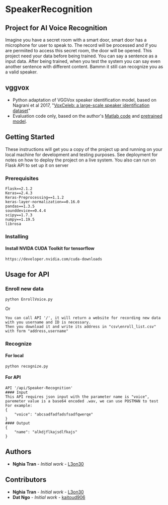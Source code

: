 # SpeakerRecognition

## Project for AI Voice Recognition
Imagine you have a secret room with a smart door, smart door has a microphone for user to speak to. The record will be processed and if you are permiited to access this secret room, the door will be opened. This project need your data before being trained. You can say a sentence as a input data. After being trained, when you test the system you can say even another sentence with different content. Bammn it still can recognize you as a valid speaker.
## vggvox

* Python adaptation of VGGVox speaker identification model, based on Nagrani et al 2017, "[VoxCeleb: a large-scale speaker identification dataset](https://arxiv.org/pdf/1706.08612.pdf)"
* Evaluation code only, based on the author's [Matlab code](https://github.com/a-nagrani/VGGVox/)
and [pretrained model](http://www.robots.ox.ac.uk/~vgg/data/voxceleb/).

## Getting Started

These instructions will get you a copy of the project up and running on your local machine for development and testing purposes. See deployment for notes on how to deploy the project on a live system. You also can run on Flask API to set up it on server

### Prerequisites

```
Flask==2.1.2
Keras==2.4.3
Keras-Preprocessing==1.1.2
keras-layer-normalization==0.16.0
pandas==1.3.5
sounddevice==0.4.4
scipy==1.7.3
numpy==1.19.5
librosa

```
### Installing

#### Install NVIDA CUDA Toolkit for tensorflow
```
https://developer.nvidia.com/cuda-downloads
```

## Usage for API
### Enroll new data
```
python EnrollVoice.py 
```
Or
```
You can call API '/', it will return a website for recording new data with you username and ID is necessary. 
Then you download it and write its address in "csv\enroll_list.csv" with form "address,username"
```
### Recognize 
#### For local
```
python recognize.py
```
#### For API
```
API '/api/Speaker-Recognition'
#### Input
This API requires json input with the parameter name is "voice", paremeter value is a base64 encoded .wav, we can use POSTMAN to test
For example:
{
    "voice": "abcsadfadfadsfsadfqwerqe"
}
#### Output
{
    "name": "alkdjflkajsdlfkajs"
}
```
### 

## Authors

* **Nghia Tran** - *Initial work* - [L3on30](https://github.com/L3on30)
## Contributors
* **Nghia Tran** - *Initial work* - [L3on30](https://github.com/L3on30)
* **Dat Ngo** - *Initial work* - [kaitoud906](https://github.com/kaitoud906)
